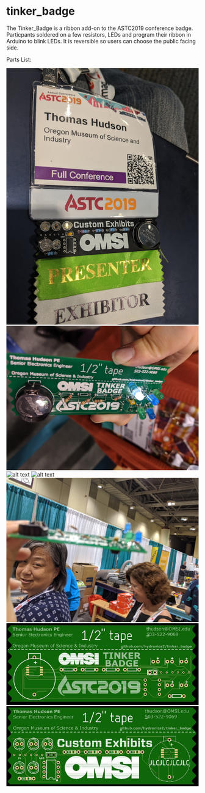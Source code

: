 # tinker_badge

The Tinker_Badge is a ribbon add-on to the ASTC2019 conference badge. Particpants soldered on a few resistors, LEDs and program their ribbon in Arduino to blink LEDs. It is reversible so users can choose the public facing side.

Parts List:


![alt text](https://github.com/hydronics2/tinker_badge/blob/master/images/custom_pcbs.jpg)
![alt text](https://github.com/hydronics2/tinker_badge/blob/master/images/badge1.jpg)
![alt text](https://github.com/hydronics2/tinker_badge/blob/master/images/badge3.jpg)
![alt text](https://github.com/hydronics2/tinker_badge/blob/master/images/badge2.jpg)
![alt text](https://github.com/hydronics2/tinker_badge/blob/master/images/badge4.jpg)
![alt text](https://github.com/hydronics2/tinker_badge/blob/master/images/tinker_badge_back.JPG)
![alt text](https://github.com/hydronics2/tinker_badge/blob/master/images/tinker_badge_front.JPG)

